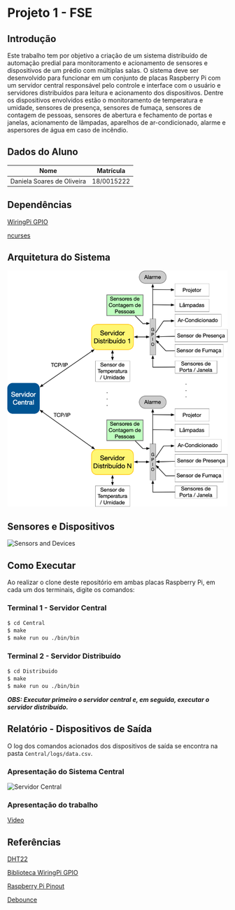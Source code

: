 # Projeto 1 - FSE

## Introdução

Este trabalho tem por objetivo a criação de um sistema distribuído de automação predial para monitoramento e acionamento de sensores e dispositivos de um prédio com múltiplas salas. O sistema deve ser desenvolvido para funcionar em um conjunto de placas Raspberry Pi com um servidor central responsável pelo controle e interface com o usuário e servidores distribuídos para leitura e acionamento dos dispositivos. Dentre os dispositivos envolvidos estão o monitoramento de temperatura e umidade, sensores de presença, sensores de fumaça, sensores de contagem de pessoas, sensores de abertura e fechamento de portas e janelas, acionamento de lâmpadas, aparelhos de ar-condicionado, alarme e aspersores de água em caso de incêndio.

## Dados do Aluno

| Nome                          | Matrícula  |
| ----------------------------- | ---------- |
| Daniela Soares de Oliveira | 18/0015222 |

## Dependências

[WiringPi GPIO](http://wiringpi.com/)

[ncurses](https://invisible-island.net/ncurses/)

## Arquitetura do Sistema

![Architecture](assets/arquitetura_trabalho_1.png)

## Sensores e Dispositivos

![Sensors and Devices](assets/building_devices.png)

## Como Executar

Ao realizar o clone deste repositório em ambas placas Raspberry Pi, em cada um dos terminais, digite os comandos:

### Terminal 1 - Servidor Central

```bash
$ cd Central
$ make
$ make run ou ./bin/bin
```

### Terminal 2 - Servidor Distribuído

```bash
$ cd Distribuido
$ make
$ make run ou ./bin/bin
```

**_OBS: Executar primeiro o servidor central e, em seguida, executar o servidor distribuído._**

## Relatório - Dispositivos de Saída

O log dos comandos acionados dos dispositivos de saída se encontra na pasta `Central/logs/data.csv`.

### Apresentação do Sistema Central

![Servidor Central](assets/menu.png)

### Apresentação do trabalho 
[Video](https://unbbr.sharepoint.com/sites/PA547/_layouts/15/stream.aspx?id=%2Fsites%2FPA547%2FDocumentos%20Compartilhados%2FGeneral%2FRecordings%2FTrabalho%201%2D20221221%5F112838%2DGrava%C3%A7%C3%A3o%20de%20Reuni%C3%A3o%2Emp4)

## Referências

[DHT22](https://github.com/nebulx29/dht22)

[Biblioteca WiringPi GPIO](http://wiringpi.com/)

[Raspberry Pi Pinout](https://pinout.xyz/)

[Debounce](https://www.filipeflop.com/blog/debounce-o-que-e-e-como-resolver-via-software/)